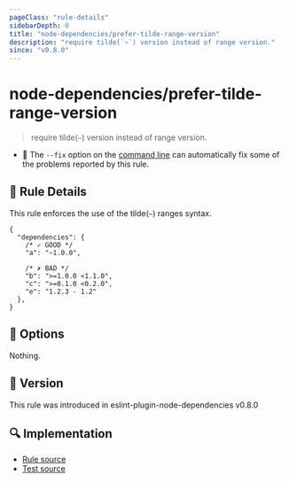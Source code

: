 ```yaml
---
pageClass: "rule-details"
sidebarDepth: 0
title: "node-dependencies/prefer-tilde-range-version"
description: "require tilde(`~`) version instead of range version."
since: "v0.8.0"
---
```

# node-dependencies/prefer-tilde-range-version

> require tilde(`~`) version instead of range version.

- :wrench: The `--fix` option on the [command line](https://eslint.org/docs/user-guide/command-line-interface#fixing-problems) can automatically fix some of the problems reported by this rule.

## :book: Rule Details

This rule enforces the use of the tilde(`~`) ranges syntax.

<eslint-code-block fix file-name="package.json" :rules="{'node-dependencies/prefer-tilde-range-version': 'error'}">

```json5
{
  "dependencies": {
    /* ✓ GOOD */
    "a": "~1.0.0",

    /* ✗ BAD */
    "b": ">=1.0.0 <1.1.0",
    "c": ">=0.1.0 <0.2.0",
    "e": "1.2.3 - 1.2"
  },
}
```

</eslint-code-block>

## :wrench: Options

Nothing.

## :rocket: Version

This rule was introduced in eslint-plugin-node-dependencies v0.8.0

## :mag: Implementation

- [Rule source](https://github.com/ota-meshi/eslint-plugin-node-dependencies/blob/main/lib/rules/prefer-tilde-range-version.ts)
- [Test source](https://github.com/ota-meshi/eslint-plugin-node-dependencies/blob/main/tests/lib/rules/prefer-tilde-range-version.ts)
